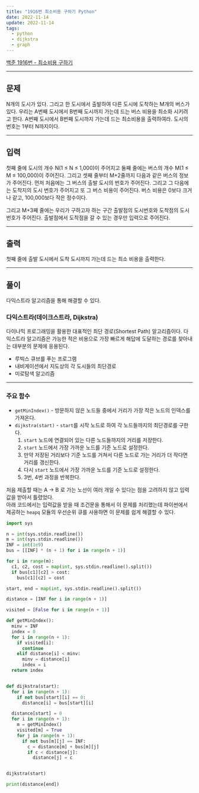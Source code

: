 ```yaml
---
title: "1916번 최소비용 구하기 Python"
date: 2022-11-14
update: 2022-11-14
tags:
  - python
  - dijkstra
  - graph
---
```


[백준 1916번 - 최소비용 구하기](https://www.acmicpc.net/problem/1916)

---
## 문제
N개의 도시가 있다. 그리고 한 도시에서 출발하여 다른 도시에 도착하는 M개의 버스가 있다. 우리는 A번째 도시에서 B번째 도시까지 가는데 드는 버스 비용을 최소화 시키려고 한다. A번째 도시에서 B번째 도시까지 가는데 드는 최소비용을 출력하여라. 도시의 번호는 1부터 N까지이다.

---
## 입력
첫째 줄에 도시의 개수 N(1 ≤ N ≤ 1,000)이 주어지고 둘째 줄에는 버스의 개수 M(1 ≤ M ≤ 100,000)이 주어진다. 그리고 셋째 줄부터 M+2줄까지 다음과 같은 버스의 정보가 주어진다. 먼저 처음에는 그 버스의 출발 도시의 번호가 주어진다. 그리고 그 다음에는 도착지의 도시 번호가 주어지고 또 그 버스 비용이 주어진다. 버스 비용은 0보다 크거나 같고, 100,000보다 작은 정수이다.

그리고 M+3째 줄에는 우리가 구하고자 하는 구간 출발점의 도시번호와 도착점의 도시번호가 주어진다. 출발점에서 도착점을 갈 수 있는 경우만 입력으로 주어진다.

---
## 출력
첫째 줄에 출발 도시에서 도착 도시까지 가는데 드는 최소 비용을 출력한다.

---
## 풀이

다익스트라 알고리즘을 통해 해결할 수 있다. 

### 다익스트라(데이크스트라, Dijkstra)
다이나믹 프로그래밍을 활용한 대표적인 최단 경로(Shortest Path) 알고리즘이다. 다익스트라 알고리즘은 가능한 적은 비용으로 가장 빠르게 해답에 도달하는 경로를 찾아내는 대부분의 문제에 응용된다. 

- 루빅스 큐브를 푸는 프로그램
- 내비게이션에서 지도상의 각 도시들의 최단경로
- 미로탐색 알고리즘

---

### 주요 함수
- `getMinIndex()` - 방문하지 않은 노드들 중에서 거리가 가장 작은 노드의 인덱스를 가져온다.  
- `dijkstra(start)` - `start`를 시작 노드로 하여 각 노드들까지의 최단경로를 구한다.
    1. `start` 노드에 연결되어 있는 다른 노드들까지의 거리를 저장한다.
    2. `start` 노드에서 가장 가까운 노드를 기준 노드로 설정한다.
    3. 만약 저장된 거리보다 기준 노드를 거쳐서 다른 노드로 가는 거리가 더 작다면 거리를 갱신한다.
    4. 다시 `start` 노드에서 가장 가까운 노드를 기준 노드로 설정한다.
    5. 3번, 4번 과정을 반복한다.

처음 제출할 때는  A -> B 로 가는 노선이 여러 개일 수 있다는 점을 고려하지 않고 입력값을 받아서 틀렸었다.  
아래 코드에서는 입력값을 받을 때 조건문을 통해서 이 문제를 처리했는데 파이썬에서 제공하는 `heapq` 모듈의 우선순위 큐를 사용하면 이 문제를 쉽게 해결할 수 있다. 

```python
import sys

n = int(sys.stdin.readline())
m = int(sys.stdin.readline())
INF = int(1e9)
bus = [[INF] * (n + 1) for i in range(n + 1)]

for i in range(m):
  c1, c2, cost = map(int, sys.stdin.readline().split())
  if bus[c1][c2] > cost:
    bus[c1][c2] = cost

start, end = map(int, sys.stdin.readline().split())

distance = [INF for i in range(n + 1)]

visited = [False for i in range(n + 1)]

def getMinIndex():
  minv = INF
  index = 0
  for i in range(n + 1):
    if visited[i]:
      continue
    elif distance[i] < minv:
      minv = distance[i]
      index = i
  return index


def dijkstra(start):
  for i in range(n + 1):
    if not bus[start][i] == 0:
      distance[i] = bus[start][i]

  distance[start] = 0
  for i in range(n + 1):
    m = getMinIndex()
    visited[m] = True
    for j in range(n + 1):
      if not bus[m][j] == INF:
        c = distance[m] + bus[m][j]
        if c < distance[j]:
          distance[j] = c


dijkstra(start)

print(distance[end])
  
```